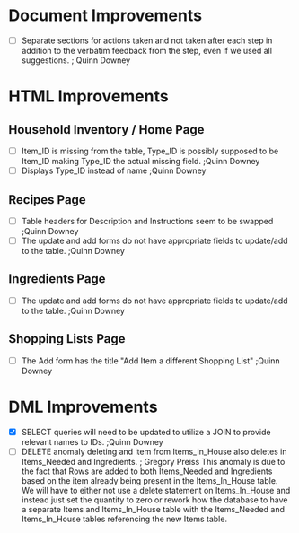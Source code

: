 # Document Improvements
- [ ] Separate sections for actions taken and not taken after each step in addition to the verbatim feedback from the step, even if we used all suggestions. ; Quinn Downey

# HTML Improvements
## Household Inventory / Home Page
- [ ] Item_ID is missing from the table, Type_ID is possibly supposed to be Item_ID making Type_ID the actual missing field. ;Quinn Downey
- [ ] Displays Type_ID instead of name ;Quinn Downey

## Recipes Page
- [ ] Table headers for Description and Instructions seem to be swapped ;Quinn Downey
- [ ] The update and add forms do not have appropriate fields to update/add to the table. ;Quinn Downey

## Ingredients Page
- [ ] The update and add forms do not have appropriate fields to update/add to the table. ;Quinn Downey

## Shopping Lists Page
- [ ] The Add form has the title "Add Item a different Shopping List" ;Quinn Downey

# DML Improvements
- [x] SELECT queries will need to be updated to utilize a JOIN to provide relevant names to IDs. ;Quinn Downey
- [ ] DELETE anomaly deleting and item from Items_In_House also deletes in Items_Needed and Ingredients. ; Gregory Preiss
This anomaly is due to the fact that Rows are added to both Items_Needed and Ingredients based on the item already being present in the Items_In_House table. We will have to either not use a delete statement on Items_In_House and instead just set the quantity to zero or rework how the database to have a separate Items and Items_In_House table with the Items_Needed and Items_In_House tables referencing the new Items table.
